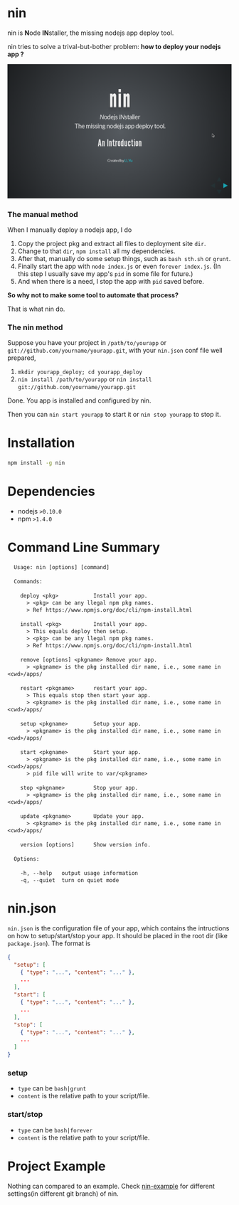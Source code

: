 nin
===

nin is **N**ode **IN**staller, the missing nodejs app deploy tool.

nin tries to solve a trival-but-bother problem: **how to deploy your nodejs app ?**

[![ScreenShot](https://github.com/liyu1981/nin/raw/gh-pages/images/nin.png)](http://liyu1981.github.io/nin/slides/intro/index.html)

### The manual method

When I manually deploy a nodejs app, I do

1. Copy the project pkg and extract all files to deployment site `dir`.
2. Change to that `dir`, `npm install` all my dependencies.
3. After that, manually do some setup things, such as `bash sth.sh` or `grunt`.
4. Finally start the app with `node index.js` or even `forever index.js`. (In this step I usually save my app's `pid` in some file for future.)
5. And when there is a need, I stop the app with `pid` saved before.

**So why not to make some tool to automate that process?**

That is what nin do.

### The nin method

Suppose you have your project in `/path/to/yourapp` or `git://github.com/yourname/yourapp.git`, with your `nin.json` conf file well prepared,

1. `mkdir yourapp_deploy; cd yourapp_deploy`
2. `nin install /path/to/yourapp` or `nin install git://github.com/yourname/yourapp.git`

Done. You app is installed and configured by nin.

Then you can `nin start yourapp` to start it or `nin stop yourapp` to stop it.

Installation
============

```bash
npm install -g nin
```

Dependencies
============

* nodejs `>0.10.0`
* npm `>1.4.0`

Command Line Summary
====================

```
  Usage: nin [options] [command]

  Commands:

    deploy <pkg>           Install your app.
      > <pkg> can be any llegal npm pkg names.
      > Ref https://www.npmjs.org/doc/cli/npm-install.html
    
    install <pkg>          Install your app.
      > This equals deploy then setup.
      > <pkg> can be any llegal npm pkg names.
      > Ref https://www.npmjs.org/doc/cli/npm-install.html
    
    remove [options] <pkgname> Remove your app.
      > <pkgname> is the pkg installed dir name, i.e., some name in <cwd>/apps/
    
    restart <pkgname>      restart your app.
      > This equals stop then start your app.
      > <pkgname> is the pkg installed dir name, i.e., some name in <cwd>/apps/
    
    setup <pkgname>        Setup your app.
      > <pkgname> is the pkg installed dir name, i.e., some name in <cwd>/apps/
    
    start <pkgname>        Start your app.
      > <pkgname> is the pkg installed dir name, i.e., some name in <cwd>/apps/
      > pid file will write to var/<pkgname>
    
    stop <pkgname>         Stop your app.
      > <pkgname> is the pkg installed dir name, i.e., some name in <cwd>/apps/
    
    update <pkgname>       Update your app.
      > <pkgname> is the pkg installed dir name, i.e., some name in <cwd>/apps/
    
    version [options]      Show version info.

  Options:

    -h, --help   output usage information
    -q, --quiet  turn on quiet mode
```

nin.json
========

`nin.json` is the configuration file of your app, which contains the intructions on how to setup/start/stop your app. It should be placed in the root dir (like `package.json`). The format is

```json
{
  "setup": [
    { "type": "...", "content": "..." },
    ...
  ],
  "start": [
    { "type": "...", "content": "..." },
    ...
  ],
  "stop": [
    { "type": "...", "content": "..." },
    ...
  ]
}
```

### setup

* `type` can be `bash|grunt`
* `content` is the relative path to your script/file.

### start/stop

* `type` can be `bash|forever`
* `content` is the relative path to your script/file.

Project Example
===============

Nothing can compared to an example. Check [nin-example](https://github.com/liyu1981/nin-example) for different settings(in different git branch) of nin.
